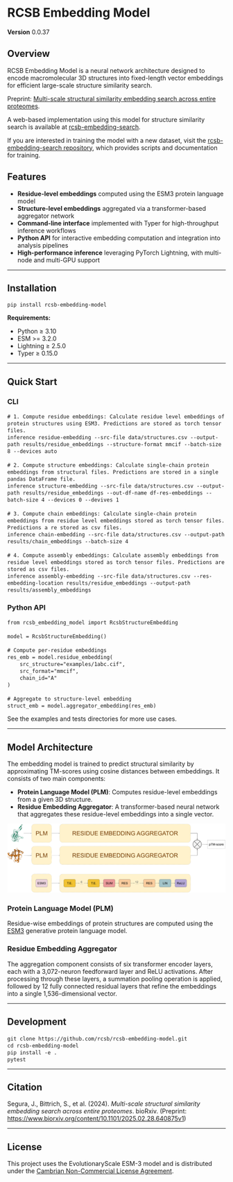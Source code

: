 # RCSB Embedding Model

**Version** 0.0.37


## Overview

RCSB Embedding Model is a neural network architecture designed to encode macromolecular 3D structures into fixed-length vector embeddings for efficient large-scale structure similarity search.

Preprint: [Multi-scale structural similarity embedding search across entire proteomes](https://www.biorxiv.org/content/10.1101/2025.02.28.640875v1).

A web-based implementation using this model for structure similarity search is available at [rcsb-embedding-search](http://embedding-search.rcsb.org).

If you are interested in training the model with a new dataset, visit the [rcsb-embedding-search repository](https://github.com/bioinsilico/rcsb-embedding-search), which provides scripts and documentation for training.


## Features

- **Residue-level embeddings** computed using the ESM3 protein language model  
- **Structure-level embeddings** aggregated via a transformer-based aggregator network  
- **Command-line interface** implemented with Typer for high-throughput inference workflows  
- **Python API** for interactive embedding computation and integration into analysis pipelines  
- **High-performance inference** leveraging PyTorch Lightning, with multi-node and multi-GPU support  

---

## Installation

    pip install rcsb-embedding-model

**Requirements:**

- Python ≥ 3.10
- ESM >= 3.2.0
- Lightning ≥ 2.5.0 
- Typer ≥ 0.15.0

---

## Quick Start

### CLI

    # 1. Compute residue embeddings: Calculate residue level embeddings of protein structures using ESM3. Predictions are stored as torch tensor files.
    inference residue-embedding --src-file data/structures.csv --output-path results/residue_embeddings --structure-format mmcif --batch-size 8 --devices auto

    # 2. Compute structure embeddings: Calculate single-chain protein embeddings from structural files. Predictions are stored in a single pandas DataFrame file.
    inference structure-embedding --src-file data/structures.csv --output-path results/residue_embeddings --out-df-name df-res-embeddings --batch-size 4 --devices 0 --devives 1

    # 3. Compute chain embeddings: Calculate single-chain protein embeddings from residue level embeddings stored as torch tensor files. Predictions a re stored as csv files.
    inference chain-embedding --src-file data/structures.csv --output-path results/chain_embeddings --batch-size 4

    # 4. Compute assembly embeddings: Calculate assembly embeddings from residue level embeddings stored as torch tensor files. Predictions are stored as csv files.
    inference assembly-embedding --src-file data/structures.csv --res-embedding-location results/residue_embeddings --output-path results/assembly_embeddings

### Python API

    from rcsb_embedding_model import RcsbStructureEmbedding

    model = RcsbStructureEmbedding()

    # Compute per-residue embeddings
    res_emb = model.residue_embedding(
        src_structure="examples/1abc.cif",
        src_format="mmcif",
        chain_id="A"
    )

    # Aggregate to structure-level embedding
    struct_emb = model.aggregator_embedding(res_emb)

See the examples and tests directories for more use cases.

---

## Model Architecture

The embedding model is trained to predict structural similarity by approximating TM-scores using cosine distances between embeddings. It consists of two main components:

- **Protein Language Model (PLM)**: Computes residue-level embeddings from a given 3D structure.
- **Residue Embedding Aggregator**: A transformer-based neural network that aggregates these residue-level embeddings into a single vector.

![Embedding model architecture](assets/embedding-model-architecture.png)

### **Protein Language Model (PLM)**
Residue-wise embeddings of protein structures are computed using the [ESM3](https://www.evolutionaryscale.ai/) generative protein language model.

### **Residue Embedding Aggregator**
The aggregation component consists of six transformer encoder layers, each with a 3,072-neuron feedforward layer and ReLU activations. After processing through these layers, a summation pooling operation is applied, followed by 12 fully connected residual layers that refine the embeddings into a single 1,536-dimensional vector.

---

## Development

    git clone https://github.com/rcsb/rcsb-embedding-model.git
    cd rcsb-embedding-model
    pip install -e .
    pytest

---

## Citation

Segura, J., Bittrich, S., et al. (2024). *Multi-scale structural similarity embedding search across entire proteomes*. bioRxiv. (Preprint: https://www.biorxiv.org/content/10.1101/2025.02.28.640875v1)

---

## License

This project uses the EvolutionaryScale ESM-3 model and is distributed under the
[Cambrian Non-Commercial License Agreement](https://www.evolutionaryscale.ai/policies/cambrian-non-commercial-license-agreement).